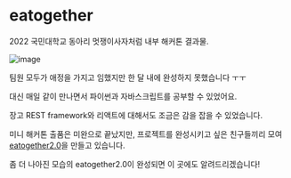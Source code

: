 # eatogether
2022 국민대학교 동아리 멋쟁이사자처럼 내부 해커톤 결과물.

![image](https://user-images.githubusercontent.com/76809524/195650032-4068d40c-f43a-4d6f-89b6-1592ff10c80b.png)



팀원 모두가 애정을 가지고 임했지만 한 달 내에 완성하지 못했습니다 ㅜㅜ

대신 매일 같이 만나면서 파이썬과 자바스크립트를 공부할 수 있었어요.

장고 REST framework와 리액트에 대해서도 조금은 감을 잡을 수 있었습니다.

미니 해커톤 출품은 미완으로 끝났지만, 프로젝트를 완성시키고 싶은 친구들끼리 모여 [eatogether2.0](https://github.com/Eat-Together6/EATOGETHER_2.0)을 만들고 있습니다.  

좀 더 나아진 모습의 eatogether2.0이 완성되면 이 곳에도 알려드리겠습니다!
